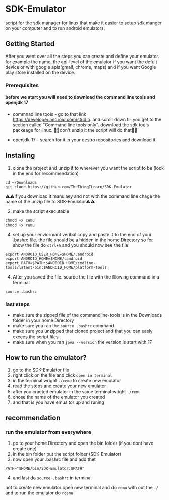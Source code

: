 # SDK-Emulator
script for the sdk manager for linux that make it easier to setup sdk manger on 
your computer and to run android emulators.

## Getting Started
After you went over all the steps you can create and define your emulator. for example the name, the api-level of the
emulator if you want the defult device or with google apis(gmail, chrome, maps) and if you want 
Google play store installed on the device.

### Prerequisites
#### before we start you will need to download the command line tools and openjdk 17

- commnad line tools - go to that link https://developer.android.com/studio.
and scroll down till you get to the section called "Command line tools only".
download the sdk tools packeage for linux. 🚫🚫don't unzip it the script will do that🚫🚫

- openjdk-17 - search for it in your destro repositories and download it

## Installing 
1. clone the project and unzip it to wherever you want the script to be (look in the end for recommendation)
```
cd ~/Downloads
git clone https://github.com/TheThingILearn/SDK-Emulator
```
⚠️⚠️if you download it manulaey and not with the command line chage the name of the unzip file to SDK-Emulator⚠️⚠️

2. make the script executable
```
chmod +x cemu
chmod +x remu
```

4. set up your enviormant veribal copy and paste it to the end of your .bashrc file. the file should be a hidden in the home Directory so for show the file 
do `ctrl+h` and you should now see the file
```
export ANDROID_USER_HOME=$HOME/.android
export ANDROID_HOME=$HOME/.android
export PATH=$PATH:$ANDROID_HOME/cmdline-tools/latest/bin:$ANDROID_HOME/platform-tools
```
4. After you saved the file. source the file with the fllowing command in a terminal
```
source .bashrc
```
### last steps
- make sure the zipped file of the commandline-tools is in the Downloads folder in your home Directory
- make sure you ran the `source .bashrc` command
- make sure you unzipped that cloned project and that you can easly excces the script files
- make sure when you ran `java --version` the version is start with 17

## How to run the emulator?
1. go to the SDK-Emulator file
2. right click on the file and click `open in terminal`
3. in the terminal wright `./cemu` to create new emulator
4. read the steps and create your new emulator
5. after you craeted emulator in the same terminal wright `./remu`
6. chose the name of the emulator you created
7. and that is you have emualtor up and runing

## recommendation
### run the emulator from everywhere
1. go to your home Directory and open the bin folder (if you dont have create one)
2. in the bin folder put the script folder (SDK-Emulator)
3. now open your .bashrc file and add thet
```
PATH="$HOME/bin/SDK-Emulator:$PATH"
```
4. and last do `source .bashrc` in terminal

not to create new emulator open new terminal and do `cemu` with out the `./`
and to run the emulator do `rcemu`

